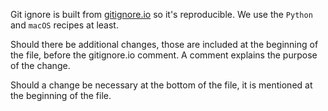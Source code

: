 Git ignore is built from [gitignore.io](https://www.toptal.com/developers/gitignore) so it's reproducible. We use the `Python` and `macOS` recipes at least.

Should there be additional changes, those are included at the beginning of the file, before the gitignore.io comment. A comment explains the purpose of the change.

Should a change be necessary at the bottom of the file, it is mentioned at the beginning of the file.